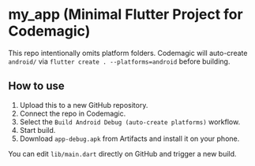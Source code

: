 # my_app (Minimal Flutter Project for Codemagic)

This repo intentionally omits platform folders. Codemagic will auto-create `android/`
via `flutter create . --platforms=android` before building.

## How to use
1. Upload this to a new GitHub repository.
2. Connect the repo in Codemagic.
3. Select the `Build Android Debug (auto-create platforms)` workflow.
4. Start build.
5. Download `app-debug.apk` from Artifacts and install it on your phone.

You can edit `lib/main.dart` directly on GitHub and trigger a new build.